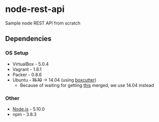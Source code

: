# node-rest-api
Sample node REST API from scratch

## Dependencies
### OS Setup
- VirtualBox - 5.0.4
- Vagrant - 1.8.1
- Packer - 0.8.6
- Ubuntu - ~~15.10~~ -> 14.04 (using [boxcutter](https://github.com/tak-msk/ubuntu))
  - Because of waiting for getting [this](https://github.com/mitchellh/vagrant/pull/6724) merged, we use 14.04 instead

### Other
- [Node.js](https://github.com/nodesource/distributions#deb) - 5.10.0
- npm - 3.8.3